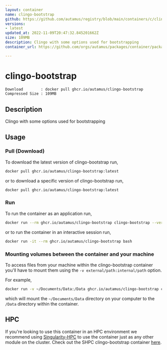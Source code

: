 ```yaml
---
layout: container
name: clingo-bootstrap
github: https://github.com/autamus/registry/blob/main/containers/c/clingo-bootstrap/spack.yaml
versions:
- latest
updated_at: 2022-11-09T20:47:32.845201662Z
size: 109MB
description: Clingo with some options used for bootstrapping
container_url: https://github.com/orgs/autamus/packages/container/package/clingo-bootstrap

---
```

# clingo-bootstrap
```bash 
Download        : docker pull ghcr.io/autamus/clingo-bootstrap
Compressed Size : 109MB
```

## Description
Clingo with some options used for bootstrapping

## Usage
### Pull (Download)
To download the latest version of clingo-bootstrap run,

```bash
docker pull ghcr.io/autamus/clingo-bootstrap:latest
```

or to download a specific version of clingo-bootstrap run,

```bash
docker pull ghcr.io/autamus/clingo-bootstrap:latest
```
### Run
To run the container as an application run,
```bash
docker run --rm ghcr.io/autamus/clingo-bootstrap clingo-bootstrap --version
```

or to run the container in an interactive session run,
```bash
docker run -it --rm ghcr.io/autamus/clingo-bootstrap bash
```

### Mounting volumes between the container and your machine
To access files from your machine within the clingo-bootstrap container you'll have to mount them using the `-v external/path:internal/path` option.

For example,
```bash
docker run -v ~/Documents/Data:/Data ghcr.io/autamus/clingo-bootstrap clingo-bootstrap /Data/myData.csv
```
which will mount the `~/Documents/Data` directory on your computer to the `/Data` directory within the container.

## HPC
If you're looking to use this container in an HPC environment we recommend using [Singularity-HPC](https://singularity-hpc.readthedocs.io) to use the container just as any other module on the cluster. Check out the SHPC clingo-bootstrap container [here](https://singularityhub.github.io/singularity-hpc/r/ghcr.io-autamus-clingo-bootstrap/).